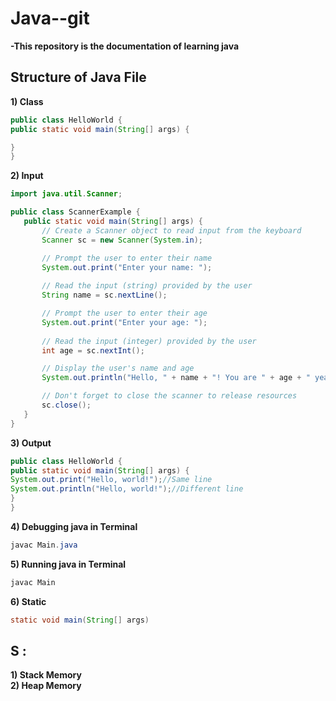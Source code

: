 # Java--git
<details><summary>-This repository is the documentation of learning java
  </summary></details>
<style>
  /* Style the dropdown summary button */
  details summary {
    cursor: pointer;
    list-style: none;
    padding: 0;
    font-weight: bold;
  }

  /* Style the content of the dropdown */
  details ul {
    margin: 0;
    padding-left: 20px;
  }
</style>


## Structure of Java File
<details><summary>  1) Class </summary> <ul>
    <li>File name is the class name </li>
    <li>Class contains the main function</li>
    </ul></details>

```java
public class HelloWorld {
public static void main(String[] args) {

}
}
```
<details><summary>  2) Input </summary> <ul>
    <li>First import Scanner </li>
    <li>Declare Scanner </li>
    </ul></details>

 ```java
import java.util.Scanner;

public class ScannerExample {
    public static void main(String[] args) {
        // Create a Scanner object to read input from the keyboard
        Scanner sc = new Scanner(System.in);

        // Prompt the user to enter their name
        System.out.print("Enter your name: ");
        
        // Read the input (string) provided by the user
        String name = sc.nextLine();

        // Prompt the user to enter their age
        System.out.print("Enter your age: ");
        
        // Read the input (integer) provided by the user
        int age = sc.nextInt();

        // Display the user's name and age
        System.out.println("Hello, " + name + "! You are " + age + " years old.");

        // Don't forget to close the scanner to release resources
        sc.close();
    }
}

```

<details><summary>  3) Output </summary> <ul>
    <li>print command for printing in same line. </li>
    <li>println command for printing in next line. </li>
    </ul></details>

 ```java
public class HelloWorld {
public static void main(String[] args) {
System.out.print("Hello, world!");//Same line
System.out.println("Hello, world!");//Different line
}
}
```
<details><summary>  4) Debugging java in Terminal </summary> <ul>
    <li>Checking whether the code contains any error </li>
    
</ul></details>

 ```java
javac Main.java
```
<details><summary>  5) Running java in Terminal </summary> <ul>
    <li>Expecting the output </li>
    
</ul></details>

 ```java
javac Main
```
<details><summary>  6) Static </summary> <ul>
    <li>we want to run the main function without creating a object for class </li>
    <li>the main function will be one which will be running first</li>
    </ul></details>

 ```java
static void main(String[] args)
```

  ## S :
<details><summary>1) Stack Memory</summary>
  <ul>
    <li> eg: a=10</li>
    <li>a is known as reference variable</li>
    <li>a is a variable in stack memory </li>
    <li>pointing towards the object in heap memory
    </li>
    <li>10 is object</li>
    

</ul></details>

<details><summary>2) Heap Memory</summary>
  <ul>
    <li>eg: a =10</li>
    <li>actual value is stored in heap</li>
    <li>object is stored in heap memory</li>
    
</ul></details>